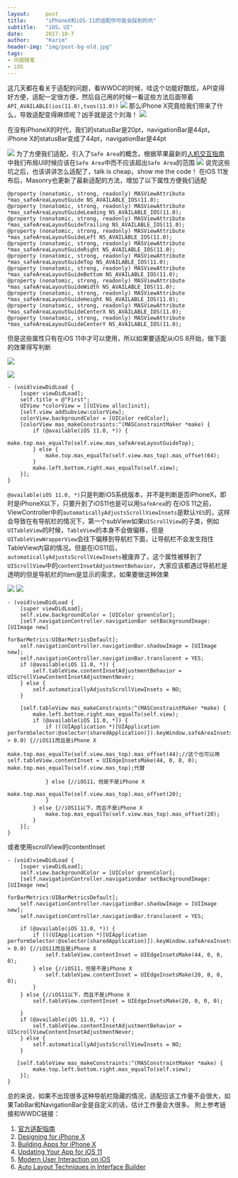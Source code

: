 ```yaml
---
layout:     post
title:      "iPhoneX和iOS-11的适配你可能会踩到的坑"
subtitle:   "iOS，UI"
date:       2017-10-7
author:     "Karim"
header-img: "img/post-bg-old.jpg"
tags:
- 问题随笔
- iOS
---
```

这几天都在看关于适配的问题，看WWDC的时候，哇这个功能好酷炫，API变得好方便，适配一定很方便，然后自己用的时候一看这些方法后面带着`API_AVAILABLE(ios(11.0),tvos(11.0))`
![](https://www.foolishtalk.org/cloud/2357E228-C575-46EF-AFEF-C28514BBD380.png)
那么iPhone X究竟给我们带来了什么，导致适配变得麻烦呢？凶手就是这个刘海！
![](https://www.foolishtalk.org/cloud/C4439A59-7652-49B4-A437-31D56F8744AA.png)

在没有iPhoneX的时代，我们的statusBar是20pt，navigationBar是44pt，iPhone X的statusBar变成了44pt，navigationBar是44pt

![](https://www.foolishtalk.org/cloud/0B24C760-58CD-40DB-B212-A1DF9A65ED40.png)
为了方便我们适配，引入了`Safe Area`的概念，根据苹果最新的[人机交互指南](https://developer.apple.com/ios/human-interface-guidelines/overview/iphone-x/)中我们布局UI时候应该在`Safe Area`中而不应该超出`Safe Area`的范围
![](https://www.foolishtalk.org/cloud/764E4AA7-A3BE-4782-AACF-69E4EBE4CAF7.png)
说完这些坑之后，也该讲讲怎么适配了，talk is cheap，show me the code！
 在iOS 11发布后，Masonry也更新了最新适配的方法，增加了以下属性方便我们适配
```objc
@property (nonatomic, strong, readonly) MASViewAttribute *mas_safeAreaLayoutGuide NS_AVAILABLE_IOS(11.0);
@property (nonatomic, strong, readonly) MASViewAttribute *mas_safeAreaLayoutGuideLeading NS_AVAILABLE_IOS(11.0);
@property (nonatomic, strong, readonly) MASViewAttribute *mas_safeAreaLayoutGuideTrailing NS_AVAILABLE_IOS(11.0);
@property (nonatomic, strong, readonly) MASViewAttribute *mas_safeAreaLayoutGuideLeft NS_AVAILABLE_IOS(11.0);
@property (nonatomic, strong, readonly) MASViewAttribute *mas_safeAreaLayoutGuideRight NS_AVAILABLE_IOS(11.0);
@property (nonatomic, strong, readonly) MASViewAttribute *mas_safeAreaLayoutGuideTop NS_AVAILABLE_IOS(11.0);
@property (nonatomic, strong, readonly) MASViewAttribute *mas_safeAreaLayoutGuideBottom NS_AVAILABLE_IOS(11.0);
@property (nonatomic, strong, readonly) MASViewAttribute *mas_safeAreaLayoutGuideWidth NS_AVAILABLE_IOS(11.0);
@property (nonatomic, strong, readonly) MASViewAttribute *mas_safeAreaLayoutGuideHeight NS_AVAILABLE_IOS(11.0);
@property (nonatomic, strong, readonly) MASViewAttribute *mas_safeAreaLayoutGuideCenterX NS_AVAILABLE_IOS(11.0);
@property (nonatomic, strong, readonly) MASViewAttribute *mas_safeAreaLayoutGuideCenterY NS_AVAILABLE_IOS(11.0);
```
但是这些属性只有在iOS 11中才可以使用，所以如果要适配从iOS 8开始，做下面的效果得写判断

![](https://www.foolishtalk.org/cloud/E6C62EB6-71E0-4253-80FC-EFBEE4657537.png)

![](https://www.foolishtalk.org/cloud/C9391B5F-D768-48F7-B003-0E7964D48820.png)

```objc
- (void)viewDidLoad {
    [super viewDidLoad];
    self.title = @"First";
    UIView *colorView = [[UIView alloc]init];
    [self.view addSubview:colorView];
    colorView.backgroundColor = [UIColor redColor];
    [colorView mas_makeConstraints:^(MASConstraintMaker *make) {
        if (@available(iOS 11.0, *)) {
            make.top.mas_equalTo(self.view.mas_safeAreaLayoutGuideTop);
        } else {
            make.top.mas_equalTo(self.view.mas_top).mas_offset(64);
        }
        make.left.bottom.right.mas_equalTo(self.view);
    }];
}
```
`@available(iOS 11.0, *)`只是判断iOS系统版本，并不是判断是否iPhoneX，即时是iPhoneX以下，只要升到了iOS11也是可以用`SafeArea`的
在iOS 11之前，ViewController中的`automaticallyAdjustsScrollViewInsets`是默认`YES`的，这样会导致在有导航栏的情况下，第一个subView如果`UIScrollView`的子类，例如`UITableView`的时候，`TableView`的本身不会做偏移，但是`UITableViewWrapperView`会往下偏移到导航栏下面，让导航栏不会发生挡住TableView内容的情况。但是在iOS11后，`automaticallyAdjustsScrollViewInsets`被废弃了，这个属性被移到了`UIScrollView`中的`contentInsetAdjustmentBehavior`，大家应该都遇过导航栏是透明的但是导航栏的Item是显示的需求，如果要做这种效果

![](https://www.foolishtalk.org/cloud/5759B33B-9C3F-485A-801C-32C421E0023F.png)
![](https://www.foolishtalk.org/cloud/B7D623C5-CBF1-47A8-9D07-3EA684D8BBD9.png)
```objc
- (void)viewDidLoad {
    [super viewDidLoad];
    self.view.backgroundColor = [UIColor greenColor];
    [self.navigationController.navigationBar setBackgroundImage:[UIImage new]
                                                  forBarMetrics:UIBarMetricsDefault];
    self.navigationController.navigationBar.shadowImage = [UIImage new];
    self.navigationController.navigationBar.translucent = YES;
    if (@available(iOS 11.0, *)) {
        self.tableView.contentInsetAdjustmentBehavior = UIScrollViewContentInsetAdjustmentNever;
    } else {
        self.automaticallyAdjustsScrollViewInsets = NO;
    }
 
    [self.tableView mas_makeConstraints:^(MASConstraintMaker *make) {
        make.left.bottom.right.mas_equalTo(self.view);
        if (@available(iOS 11.0, *)) {
            if (((UIApplication *)[UIApplication performSelector:@selector(sharedApplication)]).keyWindow.safeAreaInsets.top > 0.0) {//iOS11而且是iPhone X
                make.top.mas_equalTo(self.view.mas_top).mas_offset(44);//这个也可以用    self.tableView.contentInset = UIEdgeInsetsMake(44, 0, 0, 0); make.top.mas_equalTo(self.view.mas_top);代替

            } else {//iOS11，但是不是iPhone X
                make.top.mas_equalTo(self.view.mas_top).mas_offset(20);
            }
        } else {//iOS11以下，而且不是iPhone X
            make.top.mas_equalTo(self.view.mas_top).mas_offset(20);
        }
    }];
}
```
或者使用scrollView的contentInset
```objc
- (void)viewDidLoad {
    [super viewDidLoad];
    self.view.backgroundColor = [UIColor greenColor];
    [self.navigationController.navigationBar setBackgroundImage:[UIImage new]
                                                  forBarMetrics:UIBarMetricsDefault];
    self.navigationController.navigationBar.shadowImage = [UIImage new];
    self.navigationController.navigationBar.translucent = YES;
    
    if (@available(iOS 11.0, *)) {
        if (((UIApplication *)[UIApplication performSelector:@selector(sharedApplication)]).keyWindow.safeAreaInsets.top > 0.0) {//iOS11而且是iPhone X
            self.tableView.contentInset = UIEdgeInsetsMake(44, 0, 0, 0);
        } else {//iOS11，但是不是iPhone X
            self.tableView.contentInset = UIEdgeInsetsMake(20, 0, 0, 0);
        }
    } else {//iOS11以下，而且不是iPhone X
        self.tableView.contentInset = UIEdgeInsetsMake(20, 0, 0, 0);
        
    }
    if (@available(iOS 11.0, *)) {
        self.tableView.contentInsetAdjustmentBehavior = UIScrollViewContentInsetAdjustmentNever;
    } else {
        self.automaticallyAdjustsScrollViewInsets = NO;
    }
 
   [self.tableView mas_makeConstraints:^(MASConstraintMaker *make) {
        make.top.left.bottom.right.mas_equalTo(self.view);
    }];
}
```
总的来说，如果不出现很多这种导航栏隐藏的情况，适配应该工作量不会很大，如果TabBar和NavigationBar全是自定义的话，估计工作量会大很多。
附上参考链接和WWDC链接：
1. [官方适配指南](https://developer.apple.com/cn/ios/update-apps-for-iphone-x/)
2. [Designing for iPhone X](https://developer.apple.com/videos/play/fall2017/801/)
3. [Building Apps for iPhone X](https://developer.apple.com/videos/play/fall2017/201/)
4. [Updating Your App for iOS 11](https://developer.apple.com/videos/play/wwdc2017/204/)
5. [Modern User Interaction on iOS](https://developer.apple.com/videos/play/wwdc2017/219/)
6. [Auto Layout Techniques in Interface Builder](https://developer.apple.com/videos/play/wwdc2017/412/)
